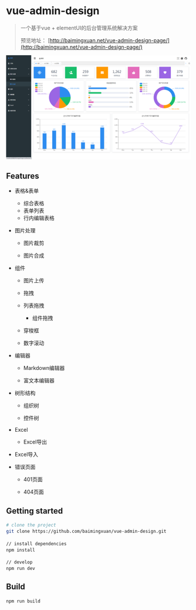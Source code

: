# vue-admin-design

> 一个基于vue + elementUI的后台管理系统解决方案
>
> 预览地址： [http://baimingxuan.net/vue-admin-design-page/](http://baimingxuan.net/vue-admin-design-page/)

![home](./static/img/home.png)

## Features

- 表格&表单
  - 综合表格
  - 表单列表
  - 行内编辑表格

- 图片处理

  - 图片裁剪

  - 图片合成

- 组件
  - 图片上传

  - 拖拽

  - 列表拖拽

    - 组件拖拽

  - 穿梭框

  - 数字滚动

- 编辑器

  - Markdown编辑器

  - 富文本编辑器

- 树形结构
  - 组织树

  - 控件树

- Excel
  - Excel导出
- Excel导入

- 错误页面

  - 401页面

  - 404页面

## Getting started

``` bash
# clone the project
git clone https://github.com/baimingxuan/vue-admin-design.git

// install dependencies
npm install

// develop
npm run dev
```

## Build

```bash
npm run build
```

